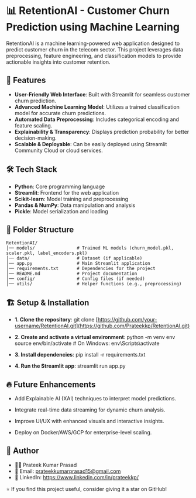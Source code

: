 # 📊 RetentionAI - Customer Churn Prediction using Machine Learning

RetentionAI is a machine learning-powered web application designed to predict customer churn in the telecom sector. This project leverages data preprocessing, feature engineering, and classification models to provide actionable insights into customer retention.

## 🚀 Features

- **User-Friendly Web Interface**: Built with Streamlit for seamless customer churn prediction.
- **Advanced Machine Learning Model**: Utilizes a trained classification model for accurate churn predictions.
- **Automated Data Preprocessing**: Includes categorical encoding and feature scaling.
- **Explainability & Transparency**: Displays prediction probability for better decision-making.
- **Scalable & Deployable**: Can be easily deployed using Streamlit Community Cloud or cloud services.

## 🛠️ Tech Stack

- **Python**: Core programming language  
- **Streamlit**: Frontend for the web application  
- **Scikit-learn**: Model training and preprocessing  
- **Pandas & NumPy**: Data manipulation and analysis  
- **Pickle**: Model serialization and loading  

## 📂 Folder Structure

```plaintext
RetentionAI/
│── models/                # Trained ML models (churn_model.pkl, scaler.pkl, label_encoders.pkl)
│── data/                  # Dataset (if applicable)
│── app.py                 # Main Streamlit application
│── requirements.txt       # Dependencies for the project
│── README.md              # Project documentation
│── config/                # Config files (if needed)
│── utils/                 # Helper functions (e.g., preprocessing)
```

## 🏗️ Setup & Installation

- **1. Clone the repository**:
git clone [https://github.com/your-username/RetentionAI.git](https://github.com/Prateekkp/RetentionAI.git)

- **2. Create and activate a virtual environment**:
python -m venv env
source env/bin/activate  # On Windows: env\Scripts\activate

- **3. Install dependencies**:
pip install -r requirements.txt

- **4. Run the Streamlit app**:
streamlit run app.py

## 🔥 Future Enhancements

- Add Explainable AI (XAI) techniques to interpret model predictions.

- Integrate real-time data streaming for dynamic churn analysis.

- Improve UI/UX with enhanced visuals and interactive insights.

- Deploy on Docker/AWS/GCP for enterprise-level scaling.


## 👤 Author
- 👨‍💻 Prateek Kumar Prasad
- 📧 Email: prateekkumarprasad15@gmail.com
- 🔗 LinkedIn: https://www.linkedin.com/in/prateekkp/

⭐ If you find this project useful, consider giving it a star on GitHub!














